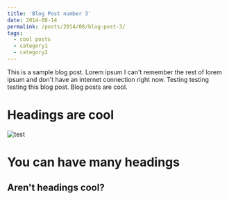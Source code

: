 ```yaml
---
title: 'Blog Post number 3'
date: 2014-08-14
permalink: /posts/2014/08/blog-post-3/
tags:
  - cool posts
  - category1
  - category2
---
```





This is a sample blog post. Lorem ipsum I can't remember the rest of lorem ipsum and don't have an internet connection right now. Testing testing testing this blog post. Blog posts are cool. 

Headings are cool
======

![test](https://github.com/Sunran2017/ransun.github.io/raw/master/images/500x300.png)





You can have many headings
======

Aren't headings cool?
------
